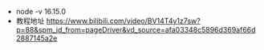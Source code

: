 - node -v 16.15.0
- 教程地址 https://www.bilibili.com/video/BV14T4y1z7sw?p=88&spm_id_from=pageDriver&vd_source=afa03348c5896d369af66d2887145a2e
